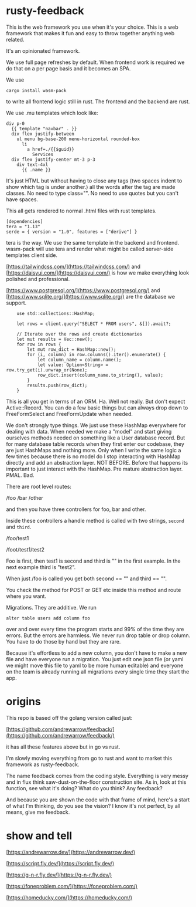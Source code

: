 # rusty-feedback

This is the web framework you use when it's your choice. This is a
web framework that makes it fun and easy to throw together anything
web related.

It's an opinionated framework.

We use full page refreshes by default. When frontend work is required we do that on a per page basis and it becomes an SPA.

We use 

```
cargo install wasm-pack
```

to write all frontend logic still in rust. The frontend and the backend are rust.

We use .mu templates which look like:

```
div p-0 
  {{ template "navbar" . }}
  div flex justify-between
    ul menu bg-base-200 menu-horizontal rounded-box
      li
        a href=./{{$guid}}
          Services
  div flex justify-center mt-3 p-3
    div text-4xl
      {{ .name }}
```

It's just HTML but without having to close any tags (two spaces indent to show which tag is under another.) all the words after the tag are made classes. No need to type class="".
No need to use quotes but you can't have spaces.

This all gets rendered to normal .html files with rust templates.

```
[dependencies]
tera = "1.13"
serde = { version = "1.0", features = ["derive"] }
```

tera is the way. We use the same template in the backend and frontend. wasm-pack will use tera and render what might be called server-side templates client side.


[https://tailwindcss.com/](https://tailwindcss.com/) and [https://daisyui.com/](https://daisyui.com/) is how we make everything look polished and professional.

[https://www.postgresql.org/](https://www.postgresql.org/) and [https://www.sqlite.org/](https://www.sqlite.org/) are the database we support.


```
    use std::collections::HashMap;

    let rows = client.query("SELECT * FROM users", &[]).await?;

    // Iterate over the rows and create dictionaries
    let mut results = Vec::new();
    for row in rows {
        let mut row_dict = HashMap::new();
        for (i, column) in row.columns().iter().enumerate() {
            let column_name = column.name();
            let value: Option<String> = row.try_get(i).unwrap_or(None);
            row_dict.insert(column_name.to_string(), value);
        }
        results.push(row_dict);
    }
```

This is all you get in terms of an ORM. Ha. Well not really. But don't expect
Active::Record. You can do a few basic things but can always drop down to 
FreeFormSelect and FreeFormUpdate when needed.

We don't strongly type things. We just use these HashMap everywhere for dealing
with data. When needed we make a "model" and start giving ourselves methods needed on something like a User database record. But for many database table records when they first enter our codebase, they are just HashMaps and nothing more. Only when I write the same logic a few times because there is no model do I stop interacting with HashMap directly and add an abstraction layer. NOT BEFORE. Before that happens its important to just
interact with the HashMap. Pre mature abstraction layer. PMAL. Bad.

There are root level routes:

/foo
/bar
/other

and then you have three controllers for foo, bar and other.

Inside these controllers a handle method is called with two strings, `second` and `third`.

/foo/test1

/foot/test1/test2

Foo is first, then test1 is second and third is "" in the first example.
In the next example third is "test2".

When just /foo is called you get both second == "" and third == "".

You check the method for POST or GET etc inside this method and route where you want.

Migrations. They are additive. We run 

```
alter table users add column foo
```

over and over every time the program starts and 99% of the time they are errors. But the errors are harmless. We never run drop table or drop column. You have to do those by hand but they are rare. 

Because it's effortless to add a new column, you don't have to make a new file and have everyone run a migration. You just edit one json file (or yaml we might move this file to yaml to be more human editable) and everyone on the team is already running all migrations every single time they start the app.

# origins

This repo is based off the golang version called just:

[https://github.com/andrewarrow/feedback/](https://github.com/andrewarrow/feedback/)

it has all these features above but in go vs rust.

I'm slowly moving everything from go to rust and want to market this framework as rusty-feedback.

The name feedback comes from the coding style. Everything is very messy and in flux think saw-dust-on-the-floor construction site. As in, look at this function, see what it's doing? What do you think? Any feedback?

And because you are shown the code with that frame of mind, here's a start of what I'm thinking, do you see the vision? I know it's not perfect, by all means, give me feedback. 
# show and tell

[https://andrewarrow.dev/](https://andrewarrow.dev/)

[https://script.fly.dev/](https://script.fly.dev/)

[https://g-n-r.fly.dev/](https://g-n-r.fly.dev/)

[https://foneproblem.com/](https://foneproblem.com/)

[https://homeducky.com/](https://homeducky.com/)


